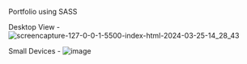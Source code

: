 Portfolio using SASS

Desktop View -
![screencapture-127-0-0-1-5500-index-html-2024-03-25-14_28_43](https://github.com/priyanshishah20/Portfolio-Using-SASS/assets/92794107/44904533-7b41-456e-8e74-9c87b5825a02)

Small Devices - 
![image](https://github.com/priyanshishah20/Portfolio-Using-SASS/assets/92794107/1232b7ec-b706-4e17-83fc-341498c2e37b)
